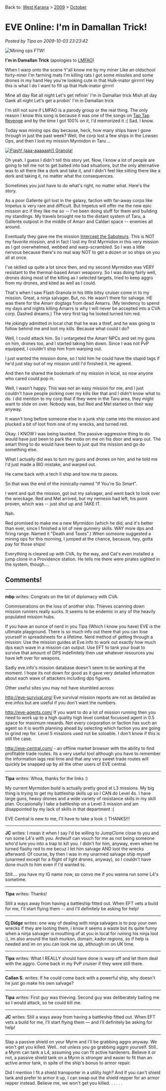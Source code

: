 Back to: [West Karana](/posts/westkarana.md) > [2009](/posts/2009/westkarana.md) > [October](./westkarana.md)
# EVE Online: I'm in Damallan Trick!

*Posted by Tipa on 2009-10-03 23:23:42*

![Mining ops FTW!](../../../uploads/2009/10/ExeFile-2009-10-03-12-48-54-90.jpg "Mining ops FTW!")

**I'm in Damallan Trick**
(apologies to [LMFAO](http://www.youtube.com/watch?v=ysJyFAHwVP8))

When I warp onto the scene
Y'all know me by my miner
Like an oldschool forty-niner
I'm farming mats
I'm killing rats
I got some missiles and some drones in my hand
Hey you're looking cute in that Hulk-inator girrrrrl
Hey this is what I do I want to fill up that Hulk-inator girrrrl

Mine all day
Rat all night
Let's get refinin'
I'm in Damallan trick
Mish all day
Gank all night
Let's get a probin'
I'm in Damallan trick

I'm still not sure if LMFAO is a parody group or the real thing. The only reason I know this song is because it was one of the songs on [Tap Tap Revenge](http://www.youtube.com/watch?v=UsnJbIgl_qc) and by the time I got 100% on it, I'd memorized it :( Sad, I know.

Today was mining ops day because, heck, how many ships have I gone through in just the past week? Well, the corp lost a few ships in the Lowsec Ops, and then I lost my mission Myrmidon in Taru ...

[![Flash! (aaa-aaaaaah!) Granola!](../../../uploads/2009/10/ExeFile-2009-10-02-20-42-21-89-480x329.jpg "Flash! (aaa-aaaaaah!) Granola!")](../../../uploads/2009/10/ExeFile-2009-10-02-20-42-21-89.jpg)

Oh yeah. I guess I didn't tell this story yet. Now, I know a lot of people are going to tell me not to get baited into bad situations, but the only alternative was to sit there like a dork and take it, and I didn't feel like sitting there like a dork and taking it, no matter what the consequences.

Sometimes you just have to do what's right, no matter what. Here's the story.

As a poor Gallente girl lost in the galaxy, faction with far-away corps like Impetus is very rare and difficult. But Impetus will offer me the new epic mission arc if they like me so -- I've been doing stuff for them and building my standings. My travels brought me to the distant system of Taru, a Gallente outpost in the middle of Amarr and Caldari space -- enemies all around.

Eventually they gave me the mission [Intercept the Saboteurs](http://eve-survival.org/wikka.php?wakka=IntercepttheSaboteurs3am). This is NOT my favorite mission, and in fact I lost my first Myrmidon in this very mission as I got overwhelmed, webbed and warp-scrambled. So I was a little nervous because there's no real way NOT to get a dozen or so ships on you all at once.

I've skilled up quite a lot since then, and my second Myrmidon was VERY resistant to the thermal-based Amarr weaponry. So I was doing fairly well, drones doing most of the killing as I selected targets, tried to keep aggro from my drones, and kited as well as I could.

That's when I saw Flash Granola in his little bitsy cruiser come in to my mission. Great, a ninja salvager. But, no. He wasn't there for salvage. HE was there for the Amarr dogtags from dead Amarrs. (My tendency to spend my days and nights killing Amarrs is why I will never be accepted into a CVA corp. Dashed dreams.) The very first tag he looted turned him red.

He jokingly admitted in local chat that he was a thief, and he was going to follow behind me and loot my kills. Because what could I do?

Well, I could attack him. So I untargeted the Amarr NPCs and set my guns on him, drones too, and I started taking him down. Since I was not PvP equipped, I couldn't stop him from warping out.

I just wanted the mission done, so I told him he could have the stupid tags if he'd just stay out of my mission until I'd finished it. He agreed.

And then he shared the bookmark of my mission in local, so now anyone who cared could pop in.

Well, I wasn't happy. This was not an easy mission for me, and I just couldn't have people picking over my kills like that and I didn't know what to do. I did mention to my corp that if they were in the Taru area, they might want to slide on over. Nobody was, but Red and Mel started on their way anyway.

It wasn't long before someone else in a junk ship came into the mission and plucked a bit of loot from one of my wrecks, and turned red.

Okay. I KNOW I was being taunted. The passive-aggressive thing to do would have just been to park the mobs on me on his door and warp out. The smart thing to do would have been to just quit the mission and go do something else.

What I actually did was to turn my guns and drones on him, and he told me I'd just made a BIG mistake, and warped out.

He came back with a tech II ship and tore me to pieces.

So that was the end of the ironically-named "If You're So Smart".

I went and quit the mission, got out my salvager, and went back to look over the wreckage. Red and Mel arrived, but my nemesis had left, his point proven, which was -- just shut up and TAKE IT.

Nah.

Red promised to make me a new Myrmidon (which he did; and it's better than ever, since I finished a lot of new gunnery skills. WAY more dps and firing range. Named it "Death and Taxes".) When someone suggested a mining ops for this morning, I jumped at the chance, because, hey, gotta pay for those ships!

Everything is cleared up with CVA, by the way, and Cat's even installed a jump clone in a Providence station. He tells me there were pirates sighted in the system, though....

## Comments!

---

**mbp** writes: Congrats on the bit of diplomacy with CVA. 

Commiserations on the loss of another ship. Thieves scanning down mission runners really sucks. It seems to be endemic in any of the heavily populated mission hubs.

If you have an ounce of nerd in you Tipa (Which I know you have) EVE is the ultimate playground. There is so much info out there that you can lose yourself in spreadsheets for a lifetime. Nerd method of getting through a mission: Use the mission guides at Eve.info to work out exactly how much dps each wave in a mission can output. Use EFT to tank your boat to survive that amount of DPS indefinitely then use whatever resources you have left over for weapons. 

Sadly eve.info's mission database doesn't seem to be working at the moment. I hope its not down for good as it gave very detailed information about each wave of attackers including dps figures. 

Other useful sites you may not have stumbled across:

http://eve-survival.org/ Eve survival mission reports are not as detailed as eve.infos but are useful if you don't want the numbers.

http://eve-agents.com/ If you want to do a lot of mission running then you need to work up to a high quality high level combat focussed agent in 0.5 space for maximum rewards. Not every corporation or faction has such an agent so it is worth planning ahead by selecting which faction you are going to grind rep for. Level 5 missions used not be soloable. I don't know if this is still the case. 

http://eve-central.com/ - an offline market browser with the ability to find profitable trade routes. Its a very useful tool although you have to remember the information lags real time and that any very sweet trade routes will quickly be snapped up by all the other users of EVE central.

---

**Tipa** writes: Whoa, thanks for the links :)

My current Myrmidon build is actually pretty good at L3 missions. My big thing is trying to get my battleship skills up so I CAN do Level 4s. I have large guns, heavy drones and a wide variety of resistance skills in my skill plan. Occasionally I take a battleship on a Level 3 mission and am disappointed by my lack of skills in that department :(

EVE Central is new to me, I'll have to take a look :) THANKS!!!

---

**JC** writes: I mean it when I say I'd be willing to JumpClone close to you and run some L4's with you. Ardwulf can vouch for me as not being someone who'd lure you into a trap to kill you. I didn't for him, anyway, even when he turned flashy red to me becuz I let him salvage AND loot the wrecks afterward. Of course, by then I was in my unarmed salvage ship myself (unarmed except for a flight of light drones, anyway), so I couldn't have done much to him even if I'd wanted to.

Still.... you have my IG name now, so convo me if you wanna run some L4's sometime.

---

**Tipa** writes: Thanks!

Still a ways away from having a battleship fitted out. When EFT vets a build for me, I'll start flying them -- and I'll definitely be asking for help!

---

**Cj Didge** writes: one way of dealing with ninja salvages is to pop your own wrecks if they are looting them, i know it seems a waste but its quite funny when a ninja salvager is mouthing of at you in local for ruining his ninja loot :), im also around the tash murkon, domain, kador regions, so if help is needed and im on you can look me up, although im on UK time.

---

**Tipa** writes: What I REALLY should have done is warp off and let them deal with the aggro. Come back in my PvP cruiser if they were still there.

---

**Callan S.** writes: If he could come back with a powerful ship, why doesn't he just go make his own salvage?

---

**Tipa** writes: First guy was thieving. Second guy was deliberately baiting me so I would attack, so he could kill me.

---

**JC** writes: Still a ways away from having a battleship fitted out. When EFT vets a build for me, I’ll start flying them — and I’ll definitely be asking for help!

*******

Slap a passive shield on your Myrm and I'll be grabbing aggro anyway. We won't get you killed. Well.. not unless you go grabbing aggro yourself. Still.. a Myrm can tank a L4, assuming you can fit active hardeners. Believe it or not, a passive shield tank on a Myrm is stronger and easier to fit than an active armor tank, in spite of the ship's bonus to armor repair.

Did I mention I fit a shield transporter in a utility high? And if you can't shield tank and prefer to armor it up, I can swap out the shield repper for an armor repper instead. Believe me, we won't get you killed. . . . . .


